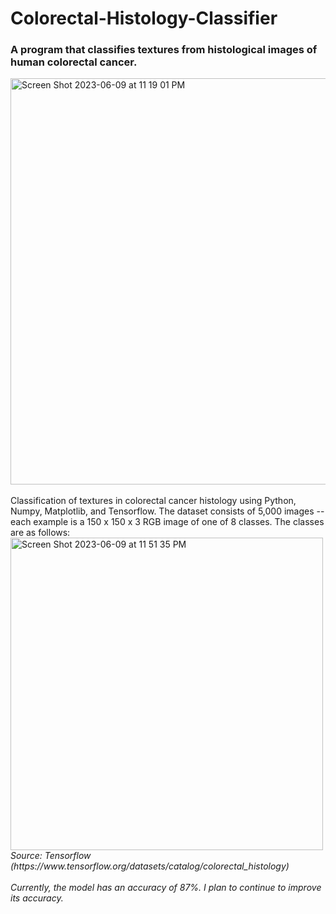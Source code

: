 # Colorectal-Histology-Classifier
### A program that classifies textures from histological images of human colorectal cancer.

<img width="650" alt="Screen Shot 2023-06-09 at 11 19 01 PM" src="https://github.com/sebastianwhyte/Colorectal-Histology-Classifier/assets/62267311/ab69e6bd-d0ac-4d02-bb9b-1c7ce9189c59">
<br>
<br>
Classification of textures in colorectal cancer histology using Python, Numpy, Matplotlib, and Tensorflow. The dataset consists of 5,000 images -- each example is a 150 x 150 x 3 RGB image of one of 8 classes. The classes are as follows:
<br>
<img width="500" alt="Screen Shot 2023-06-09 at 11 51 35 PM" src="https://github.com/sebastianwhyte/Colorectal-Histology-Classifier/assets/62267311/0ad476d6-2d52-4baf-b684-3796d1cf5d8e">
<br>
<i>Source: Tensorflow (https://www.tensorflow.org/datasets/catalog/colorectal_histology)</>
<br>
<br>
Currently, the model has an accuracy of 87%. I plan to continue to improve its accuracy.


